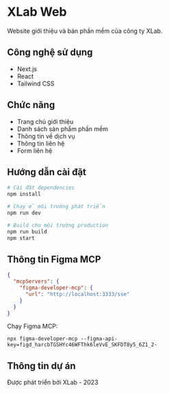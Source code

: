 # XLab Web

Website giới thiệu và bán phần mềm của công ty XLab.

## Công nghệ sử dụng

- Next.js
- React
- Tailwind CSS

## Chức năng

- Trang chủ giới thiệu
- Danh sách sản phẩm phần mềm
- Thông tin về dịch vụ
- Thông tin liên hệ
- Form liên hệ

## Hướng dẫn cài đặt

```bash
# Cài đặt dependencies
npm install

# Chạy ở môi trường phát triển
npm run dev

# Build cho môi trường production
npm run build
npm start
```

## Thông tin Figma MCP

```json
{
  "mcpServers": {
    "figma-developer-mcp": {
      "url": "http://localhost:3333/sse"
    }
  }
}
```

Chạy Figma MCP:
```
npx figma-developer-mcp --figma-api-key=figd_harcbTGSHYc46WFThk6leVvE_SKFDT8y5_6Z1_2-
```


## Thông tin dự án

Được phát triển bởi XLab - 2023
